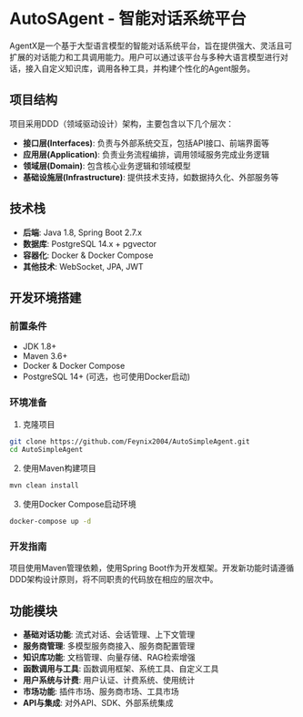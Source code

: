 # AutoSAgent - 智能对话系统平台

AgentX是一个基于大型语言模型的智能对话系统平台，旨在提供强大、灵活且可扩展的对话能力和工具调用能力。用户可以通过该平台与多种大语言模型进行对话，接入自定义知识库，调用各种工具，并构建个性化的Agent服务。

## 项目结构

项目采用DDD（领域驱动设计）架构，主要包含以下几个层次：

- **接口层(Interfaces)**: 负责与外部系统交互，包括API接口、前端界面等
- **应用层(Application)**: 负责业务流程编排，调用领域服务完成业务逻辑
- **领域层(Domain)**: 包含核心业务逻辑和领域模型
- **基础设施层(Infrastructure)**: 提供技术支持，如数据持久化、外部服务等

## 技术栈

- **后端**: Java 1.8, Spring Boot 2.7.x
- **数据库**: PostgreSQL 14.x + pgvector
- **容器化**: Docker & Docker Compose
- **其他技术**: WebSocket, JPA, JWT

## 开发环境搭建

### 前置条件

- JDK 1.8+
- Maven 3.6+
- Docker & Docker Compose
- PostgreSQL 14+ (可选，也可使用Docker启动)

### 环境准备

1. 克隆项目

```bash
git clone https://github.com/Feynix2004/AutoSimpleAgent.git
cd AutoSimpleAgent
```

2. 使用Maven构建项目

```bash
mvn clean install
```

3. 使用Docker Compose启动环境

```bash
docker-compose up -d
```

### 开发指南

项目使用Maven管理依赖，使用Spring Boot作为开发框架。开发新功能时请遵循DDD架构设计原则，将不同职责的代码放在相应的层次中。

## 功能模块

- **基础对话功能**: 流式对话、会话管理、上下文管理
- **服务商管理**: 多模型服务商接入、服务商配置管理
- **知识库功能**: 文档管理、向量存储、RAG检索增强
- **函数调用与工具**: 函数调用框架、系统工具、自定义工具
- **用户系统与计费**: 用户认证、计费系统、使用统计
- **市场功能**: 插件市场、服务商市场、工具市场
- **API与集成**: 对外API、SDK、外部系统集成
